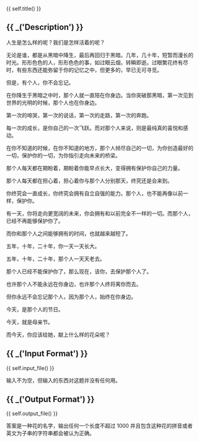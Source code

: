 {{ self.title() }}


## {{ _('Description') }}

人生是怎么样的呢？我们是怎样活着的呢？

无论是谁，都是从黑暗中降生，最后再回归于黑暗。几年，几十年，短暂而漫长的时光。形形色色的人，形形色色的事，如过眼云烟，转瞬即逝。过眼繁花终有尽时，有些东西还能弥留于你的记忆之中，但更多的，早已无可寻觅。

但是，有个人，你不会忘记。

在你降生于黑暗之中时，那个人就一直陪在你身边。当你突破那黑暗，第一次见到世界的光明的时候，那个人也在你身边。

第一次的啼哭，第一次的说话，第一次的走路，第一次的奔跑。

每一次的成长，是你自己的一次飞跃。而对那个人来说，则是最纯真的喜悦和感动。

在你不知道的时候，在你不知道的地方，那个人倾尽自己的一切，为你创造最好的一切，保护你的一切，为你指引走向未来的桥梁。

那个人每天都在期盼着，期盼着你能早点长大，变得拥有保护你自己的力量。

那个人每天都在担心着，担心着你与那个人分别那天，终究还是会来到。

你终究会一直成长，你终究会拥有自立自强的能力。那个人，也不能再像以前一样，保护你。

有一天，你将走向更宽阔的未来，你会拥有和以前完全不一样的一切。而那个人，已经不再能够保护你了。

而你和那个人之间能够拥有的时间，也就越来越短了。

五年，十年，二十年，你一天一天长大。

五年，十年，二十年，那个人一天天老去。

那个人已经不能保护你了，那么现在，该你，去保护那个人了。

也许那个人不能永远在你身边，也许那个人终将离你而去。

但你永远不会忘记那个人，因为那个人，始终在你身边。

今天，是那个人的节日。

今天，就是母亲节。

而今天，你应该给她，献上什么样的花朵呢？

## {{ _('Input Format') }}

{{ self.input_file() }}


输入不为空，但输入的东西对这题并没有任何用。


## {{ _('Output Format') }}

{{ self.output_file() }}

答案是一种花的名字，输出任何一个长度不超过 $1000$ 并且包含这种花的拼音或者英文为子串的字符串都会被认为正确。


